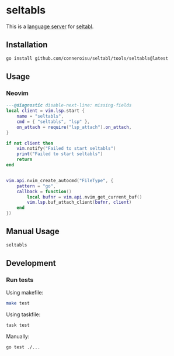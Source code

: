 # seltabls

This is a [language server](https://microsoft.github.io/language-server-protocol/) for [seltabl](https://github.com/conneroisu/seltabl).

## Installation

```sh
go install github.com/conneroisu/seltabl/tools/seltabls@latest
```

## Usage

### Neovim

```lua
---@diagnostic disable-next-line: missing-fields
local client = vim.lsp.start {
	name = "seltabls",
	cmd = { "seltabls", "lsp" },
	on_attach = require("lsp_attach").on_attach,
}

if not client then
	vim.notify("Failed to start seltabls")
	print("Failed to start seltabls")
	return
end


vim.api.nvim_create_autocmd("FileType", {
	pattern = "go",
	callback = function()
		local bufnr = vim.api.nvim_get_current_buf()
		vim.lsp.buf_attach_client(bufnr, client)
	end
})
```

## Manual Usage

```sh
seltabls
```

## Development

### Run tests

Using makefile:
```sh
make test
```
Using taskfile:
```sh
task test
```
Manually:
```sh
go test ./...
```

